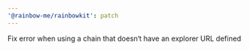 ```yaml
---
'@rainbow-me/rainbowkit': patch
---
```


Fix error when using a chain that doesn‘t have an explorer URL defined
